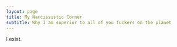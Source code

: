```yaml
---
layout: page
title: My Narcissistic Corner
subtitle: Why I am superior to all of you fuckers on the planet
---
```


I exist.

